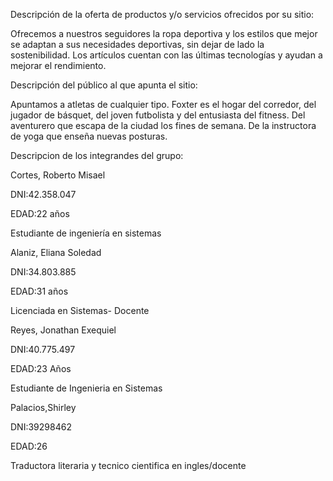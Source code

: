 Descripción de la oferta de productos y/o servicios ofrecidos por su sitio:

Ofrecemos a nuestros seguidores la ropa deportiva y los estilos que mejor se adaptan a sus necesidades deportivas, sin dejar de lado la sostenibilidad. Los artículos cuentan con las últimas tecnologías y  ayudan a mejorar el rendimiento.

Descripción del público al que apunta el sitio:

Apuntamos a atletas de cualquier tipo. Foxter es el hogar del corredor, del jugador de básquet, del joven futbolista y del entusiasta del fitness. Del aventurero que escapa de la ciudad los fines de semana. De la instructora de yoga que enseña nuevas posturas.

Descripcion de los integrandes del grupo:

Cortes, Roberto Misael

DNI:42.358.047

EDAD:22 años

Estudiante de ingeniería en sistemas


Alaniz, Eliana Soledad

DNI:34.803.885

EDAD:31 años

Licenciada en Sistemas- Docente


Reyes, Jonathan Exequiel 

DNI:40.775.497

EDAD:23 Años

Estudiante de Ingenieria en Sistemas



Palacios,Shirley

DNI:39298462

EDAD:26

Traductora literaria y tecnico cientifica en ingles/docente

